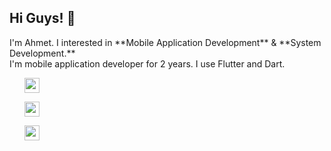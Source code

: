 
<h2>Hi Guys! 👋</h2>
I'm Ahmet. I interested in **Mobile Application Development** & **System Development.** <br>
I'm mobile application developer for 2 years. I use Flutter and Dart. 

<ul>
 <il><a href="https://www.linkedin.com/in/ahmet-taha-tokmak-709bba226/"><img src="https://user-images.githubusercontent.com/101813717/200121212-13446cb9-e976-47b1-b231-4191addaf43e.png" width = 24 height=24 /></a></il>
 
 
  <il><a href="https://twitter.com/ahmettahatokmak"><img src="https://cdn.freebiesupply.com/logos/large/2x/twitter-3-logo-png-transparent.png" width = 24 height=24 /></a></il>
 
 
  <il><a href="[https://www.linkedin.com/in/ahmet-taha-tokmak-709bba226/](https://www.instagram.com/tahatkmk/)"><img src="https://upload.wikimedia.org/wikipedia/commons/thumb/a/a5/Instagram_icon.png/1024px-Instagram_icon.png" width = 24 height=24 /></a></il>
 
 
  
</ul>



<br>




